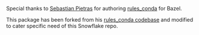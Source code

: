 Special thanks to [Sebastian Pietras](https://github.com/spietras) for authoring [rules_conda](https://spietras.github.io/rules_conda/) for Bazel.

This package has been forked from his [rules_conda codebase](https://github.com/spietras/rules_conda/tree/main) and modified to cater specific need of this Snowflake repo.
